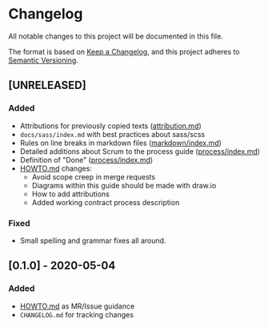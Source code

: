 # Changelog
All notable changes to this project will be documented in this file.

The format is based on [Keep a Changelog](https://keepachangelog.com/en/1.0.0/),
and this project adheres to [Semantic Versioning](https://semver.org/spec/v2.0.0.html).

## [UNRELEASED]
### Added
- Attributions for previously copied texts ([attribution.md](attribution.md))
- `docs/sass/index.md` with best practices about sass/scss
- Rules on line breaks in markdown files ([markdown/index.md](markdown/index.md))
- Detailed additions about Scrum to the process guide ([process/index.md](process/index.md))
- Definition of "Done" ([process/index.md](process/index.md))
- [HOWTO.md](HOWTO.md) changes:
    - Avoid scope creep in merge requests 
    - Diagrams within this guide should be made with draw.io
    - How to add attributions
    - Added working contract process description

### Fixed
- Small spelling and grammar fixes all around.

## [0.1.0] - 2020-05-04
### Added
- [HOWTO.md](HOWTO.md) as MR/Issue guidance
- `CHANGELOG.md` for tracking changes